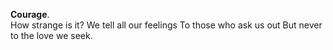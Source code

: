 **Courage**.  
How strange is it?
We tell all our feelings
To those who ask us out
But never to the love we seek.
